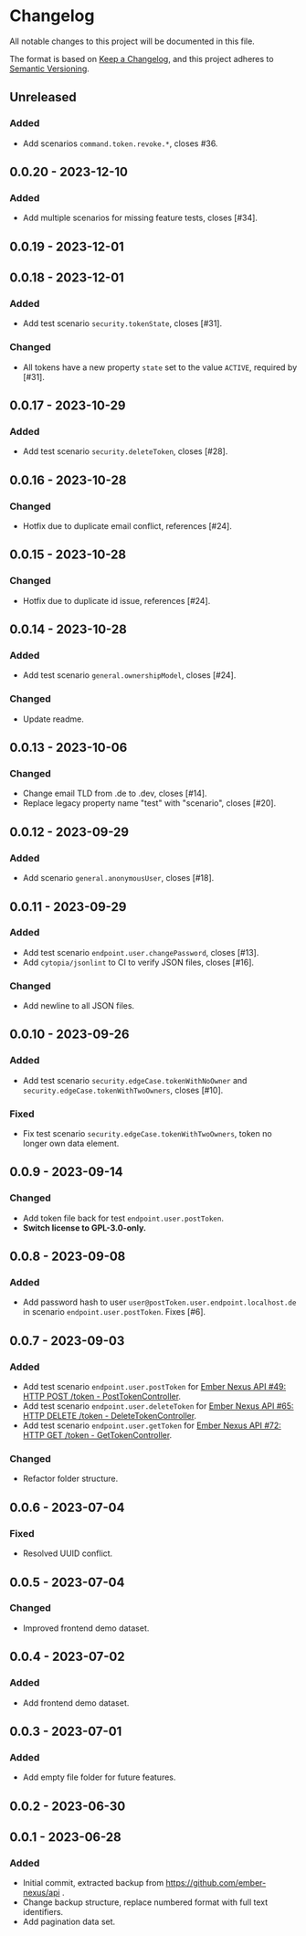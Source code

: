 # Changelog

All notable changes to this project will be documented in this file.

The format is based on [Keep a Changelog](https://keepachangelog.com/en/1.0.0/),
and this project adheres to [Semantic Versioning](https://semver.org/spec/v2.0.0.html).

## Unreleased
### Added
- Add scenarios `command.token.revoke.*`, closes #36.

## 0.0.20 - 2023-12-10
### Added
- Add multiple scenarios for missing feature tests, closes [#34].

## 0.0.19 - 2023-12-01

## 0.0.18 - 2023-12-01
### Added
- Add test scenario `security.tokenState`, closes [#31].

### Changed
- All tokens have a new property `state` set to the value `ACTIVE`, required by [#31].

## 0.0.17 - 2023-10-29
### Added
- Add test scenario `security.deleteToken`, closes [#28].

## 0.0.16 - 2023-10-28
### Changed
- Hotfix due to duplicate email conflict, references [#24].

## 0.0.15 - 2023-10-28
### Changed
- Hotfix due to duplicate id issue, references [#24].

## 0.0.14 - 2023-10-28
### Added
- Add test scenario `general.ownershipModel`, closes [#24].

### Changed
- Update readme.

## 0.0.13 - 2023-10-06
### Changed
- Change email TLD from .de to .dev, closes [#14].
- Replace legacy property name "test" with "scenario", closes [#20].

## 0.0.12 - 2023-09-29
### Added
- Add scenario `general.anonymousUser`, closes [#18].

## 0.0.11 - 2023-09-29
### Added
- Add test scenario `endpoint.user.changePassword`, closes [#13].
- Add `cytopia/jsonlint` to CI to verify JSON files, closes [#16].

### Changed
- Add newline to all JSON files.

## 0.0.10 - 2023-09-26
### Added
- Add test scenario `security.edgeCase.tokenWithNoOwner` and `security.edgeCase.tokenWithTwoOwners`, closes [#10].

### Fixed
- Fix test scenario `security.edgeCase.tokenWithTwoOwners`, token no longer own data element.

## 0.0.9 - 2023-09-14
### Changed
- Add token file back for test `endpoint.user.postToken`.
- **Switch license to GPL-3.0-only.**

## 0.0.8 - 2023-09-08
### Added
- Add password hash to user `user@postToken.user.endpoint.localhost.de` in scenario `endpoint.user.postToken`. Fixes [#6].

## 0.0.7 - 2023-09-03
### Added
- Add test scenario `endpoint.user.postToken` for [Ember Nexus API #49: HTTP POST /token - PostTokenController](https://github.com/ember-nexus/api/issues/49).
- Add test scenario `endpoint.user.deleteToken` for [Ember Nexus API #65: HTTP DELETE /token - DeleteTokenController](https://github.com/ember-nexus/api/issues/65).
- Add test scenario `endpoint.user.getToken` for [Ember Nexus API #72: HTTP GET /token - GetTokenController](https://github.com/ember-nexus/api/issues/72).

### Changed
- Refactor folder structure.

## 0.0.6 - 2023-07-04
### Fixed
- Resolved UUID conflict.

## 0.0.5 - 2023-07-04
### Changed
- Improved frontend demo dataset.

## 0.0.4 - 2023-07-02
### Added
- Add frontend demo dataset.

## 0.0.3 - 2023-07-01
### Added
- Add empty file folder for future features.

## 0.0.2 - 2023-06-30

## 0.0.1 - 2023-06-28
### Added
- Initial commit, extracted backup from https://github.com/ember-nexus/api .
- Change backup structure, replace numbered format with full text identifiers.
- Add pagination data set.
